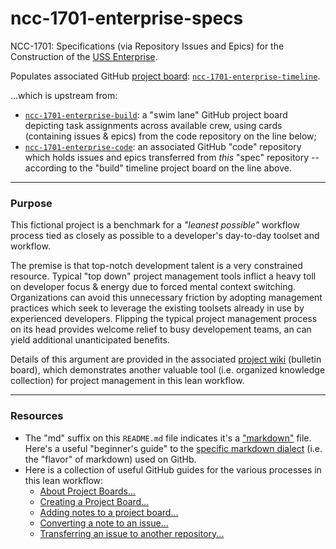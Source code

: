 # ncc-1701-enterprise-specs
NCC-1701: Specifications (via Repository Issues and Epics) for the Construction of the [USS Enterprise](https://www.startrek.com/database_article/enterprise).

Populates associated GitHub [project board](https://help.github.com/en/articles/about-project-boards):  [`ncc-1701-enterprise-timeline`](https://github.com/dpcunningham/ncc-1701-enterprise-specs/projects).

...which is upstream from:
- [`ncc-1701-enterprise-build`](https://github.com/dpcunningham/ncc-1701-enterprise-code/projects): a "swim lane" GitHub project board depicting task assignments across available crew, using cards (containing issues & epics) from the code repository on the line below;
- [`ncc-1701-enterprise-code`](https://github.com/dpcunningham/ncc-1701-enterprise-code): an associated GitHub "code" repository which holds issues and epics transferred from *this* "spec" repository -- according to the "build" timeline project board on the line above.


---

### Purpose

This fictional project is a benchmark for a _"leanest possible"_ workflow process tied as closely as possible to a developer's day-to-day toolset and workflow.

The premise is that top-notch development talent is a very constrained resource.  Typical "top down" project management tools inflict a heavy toll on developer focus & energy due to forced mental context switching.  Organizations can avoid this unnecessary friction by adopting management practices which seek to leverage the existing toolsets already in use by experienced developers.  Flipping the typical project management process on its head provides welcome relief to busy developement teams, an can yield additional unanticipated benefits. 

Details of this argument are provided in the associated [project wiki](https://github.com/dpcunningham/ncc-1701-enterprise-specs/wiki/A-Lean-Project-Management-Workflow-Based-Entirely-Within-GitHub) (bulletin board), which demonstrates another valuable tool (i.e. organized knowledge collection) for project management in this lean workflow.

--- 

### Resources

- The "md" suffix on this `README.md` file indicates it's a ["markdown"](https://en.wikipedia.org/wiki/Markdown) file. Here's a useful "beginner's guide" to the [specific markdown dialect](https://help.github.com/en/articles/basic-writing-and-formatting-syntax) (i.e. the "flavor" of markdown) used on GitHb.
- Here is a collection of useful GitHub guides for the various processes in this lean workflow:
  - [About Project Boards...](https://help.github.com/en/articles/about-project-boards)
  - [Creating a Project Board...](https://help.github.com/en/articles/creating-a-project-board)
  - [Adding notes to a project board...](https://help.github.com/en/articles/adding-notes-to-a-project-board#converting-a-note-to-an-issue)
  - [Converting a note to an issue...](https://help.github.com/en/articles/adding-notes-to-a-project-board#converting-a-note-to-an-issue)
  - [Transferring an issue to another repository...](https://help.github.com/en/articles/transferring-an-issue-to-another-repository)

